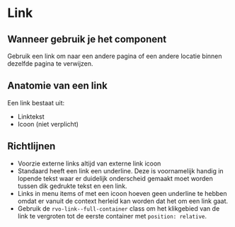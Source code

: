 # Link

## Wanneer gebruik je het component

Gebruik een link om naar een andere pagina of een andere locatie binnen dezelfde pagina te verwijzen.

## Anatomie van een link

Een link bestaat uit:

- Linktekst
- Icoon (niet verplicht)

## Richtlijnen

- Voorzie externe links altijd van externe link icoon
- Standaard heeft een link een underline. Deze is voornamelijk handig in lopende tekst waar er duidelijk onderscheid gemaakt moet worden tussen dik gedrukte tekst en een link.
- Links in menu items of met een icoon hoeven geen underline te hebben omdat er vanuit de context herleid kan worden dat het om een link gaat.
- Gebruik de `rvo-link--full-container` class om het klikgebied van de link te vergroten tot de eerste container met `position: relative`.
